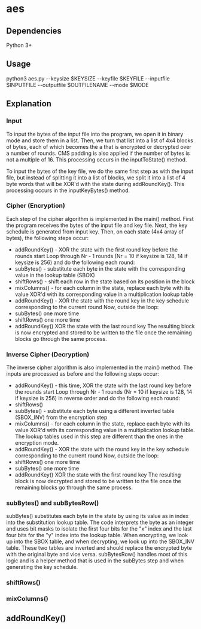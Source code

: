 # aes

## Dependencies
Python 3+

## Usage
python3 aes.py --keysize $KEYSIZE --keyfile $KEYFILE --inputfile $INPUTFILE --outputfile $OUTFILENAME --mode $MODE

## Explanation

### Input
To input the bytes of the input file into the program, we open it in binary mode and store them in a list. Then, we turn that list into a list of 4x4 blocks of bytes, each of which becomes the a that is encrypted or decrypted over a number of rounds. CMS padding is also applied if the number of bytes is not a multiple of 16. This processing occurs in the inputToState() method.

To input the bytes of the key file, we do the same first step as with the input file, but instead of splitting it into a list of blocks, we split it into a list of 4 byte words that will be XOR'd with the state during addRoundKey(). This processing occurs in the inputKeyBytes() method.

### Cipher (Encryption)
Each step of the cipher algorithm is implemented in the main() method. First the program receives the bytes of the input file and key file. Next, the key schedule is generated from input key. Then, on each state (4x4 array of bytes), the following steps occur:
* addRoundKey() - XOR the state with the first round key before the rounds start
Loop through Nr - 1 rounds (Nr = 10 if keysize is 128, 14 if keysize is 256) and do the following each round:
* subBytes() - substitute each byte in the state with the corresponding value in the lookup table (SBOX)
* shiftRows() - shift each row in the state based on its position in the block
* mixColumns() - for each column in the state, replace each byte with its value XOR'd with its corresponding value in a multiplication lookup table
* addRoundKey() - XOR the state with the round key in the key schedule corresponding to the current round
Now, outside the loop:
* subBytes() one more time
* shiftRows() one more time
* addRoundKey() XOR the state with the last round key
The resulting block is now encrypted and stored to be written to the file once the remaining blocks go through the same process.

### Inverse Cipher (Decryption)
The inverse cipher algorithm is also implemented in the main() method. The inputs are processed as before and the following steps occur:
* addRoundKey() - this time, XOR the state with the last round key before the rounds start
Loop through Nr - 1 rounds (Nr = 10 if keysize is 128, 14 if keysize is 256) in reverse order and do the following each round:
* shiftRows()
* subBytes() - substitute each byte using a different inverted table (SBOX_INV) from the encryption step
* mixColumns() - for each column in the state, replace each byte with its value XOR'd with its corresponding value in a multiplication lookup table. The lookup tables used in this step are different than the ones in the encryption mode.
* addRoundKey() - XOR the state with the round key in the key schedule corresponding to the current round
Now, outside the loop:
* shiftRows() one more time
* subBytes() one more time
* addRoundKey() XOR the state with the first round key
The resulting block is now decrypted and stored to be written to the file once the remaining blocks go through the same process.

### subBytes() and subBytesRow()
subBytes() substitutes each byte in the state by using its value as in index into the substitution lookup table. The code interprets the byte as an integer and uses bit masks to isolate the first four bits for the "x" index and the last four bits for the "y" index into the lookup table. When encrypting, we look up into the SBOX table, and when decrypting, we look up into the SBOX_INV table. These two tables are inverted and should replace the encrypted byte with the original byte and vice versa. subBytesRow() handles most of this logic and is a helper method that is used in the subBytes step and when generating the key schedule.

### shiftRows()

### mixColumns()

## addRoundKey()